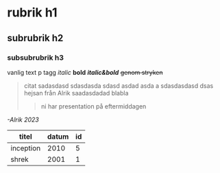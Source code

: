 # rubrik h1
## subrubrik h2
### subsubrubrik h3

vanlig text p tagg *italic* **bold** ***italic&bold*** ~~genom stryken~~

> citat sadasdasd sdasdasda sdasd asdad asda a sdasdasdasd dsas 
> hejsan från Alrik saadasdadad 
> blabla
>> ni har presentation på eftermiddagen

*-Alrik 2023*

| titel | datum | id |
| --- | --- | --- |
| inception | 2010 | 5 |
| shrek | 2001 | 1 |
